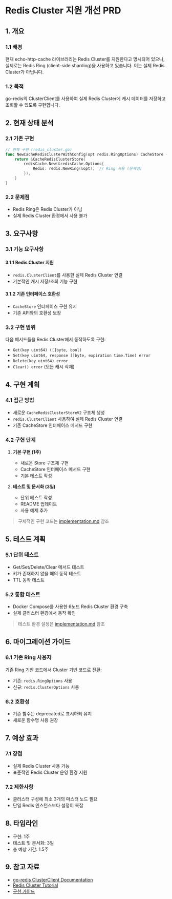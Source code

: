 # Redis Cluster 지원 개선 PRD

## 1. 개요

### 1.1 배경
현재 echo-http-cache 라이브러리는 Redis Cluster를 지원한다고 명시되어 있으나, 실제로는 Redis Ring (client-side sharding)을 사용하고 있습니다. 이는 실제 Redis Cluster가 아닙니다.

### 1.2 목적
go-redis의 ClusterClient를 사용하여 실제 Redis Cluster에 캐시 데이터를 저장하고 조회할 수 있도록 구현합니다.

## 2. 현재 상태 분석

### 2.1 기존 구현
```go
// 현재 구현 (redis_cluster.go)
func NewCacheRedisClusterWithConfig(opt redis.RingOptions) CacheStore {
    return &CacheRedisClusterStore{
        redisCache.New(&redisCache.Options{
            Redis: redis.NewRing(&opt),  // Ring 사용 (문제점)
        }),
    }
}
```

### 2.2 문제점
- Redis Ring은 Redis Cluster가 아님
- 실제 Redis Cluster 환경에서 사용 불가

## 3. 요구사항

### 3.1 기능 요구사항

#### 3.1.1 Redis Cluster 지원
- `redis.ClusterClient`를 사용한 실제 Redis Cluster 연결
- 기본적인 캐시 저장/조회 기능 구현

#### 3.1.2 기존 인터페이스 호환성
- `CacheStore` 인터페이스 구현 유지
- 기존 API와의 호환성 보장

### 3.2 구현 범위
다음 메서드들을 Redis Cluster에서 동작하도록 구현:
- `Get(key uint64) ([]byte, bool)`
- `Set(key uint64, response []byte, expiration time.Time) error`
- `Delete(key uint64) error`
- `Clear() error` (모든 캐시 삭제)

## 4. 구현 계획

### 4.1 접근 방법
- 새로운 `CacheRedisClusterStoreV2` 구조체 생성
- `redis.ClusterClient` 사용하여 실제 Redis Cluster 연결
- 기존 CacheStore 인터페이스 메서드 구현

### 4.2 구현 단계

1. **기본 구현 (1주)**
   - 새로운 Store 구조체 구현
   - CacheStore 인터페이스 메서드 구현
   - 기본 테스트 작성

2. **테스트 및 문서화 (3일)**
   - 단위 테스트 작성
   - README 업데이트
   - 사용 예제 추가

> 구체적인 구현 코드는 [implementation.md](./implementation.md) 참조

## 5. 테스트 계획

### 5.1 단위 테스트
- Get/Set/Delete/Clear 메서드 테스트
- 키가 존재하지 않을 때의 동작 테스트
- TTL 동작 테스트

### 5.2 통합 테스트
- Docker Compose를 사용한 6노드 Redis Cluster 환경 구축
- 실제 클러스터 환경에서 동작 확인

> 테스트 환경 설정은 [implementation.md](./implementation.md#5-docker-compose-테스트-환경) 참조

## 6. 마이그레이션 가이드

### 6.1 기존 Ring 사용자
기존 Ring 기반 코드에서 Cluster 기반 코드로 전환:
- 기존: `redis.RingOptions` 사용
- 신규: `redis.ClusterOptions` 사용

### 6.2 호환성
- 기존 함수는 deprecated로 표시하되 유지
- 새로운 함수명 사용 권장

## 7. 예상 효과

### 7.1 장점
- 실제 Redis Cluster 사용 가능
- 표준적인 Redis Cluster 운영 환경 지원

### 7.2 제한사항
- 클러스터 구성에 최소 3개의 마스터 노드 필요
- 단일 Redis 인스턴스보다 설정이 복잡

## 8. 타임라인

- 구현: 1주
- 테스트 및 문서화: 3일
- 총 예상 기간: 1.5주

## 9. 참고 자료

- [go-redis ClusterClient Documentation](https://pkg.go.dev/github.com/redis/go-redis/v9#ClusterClient)
- [Redis Cluster Tutorial](https://redis.io/topics/cluster-tutorial)
- [구현 가이드](./implementation.md)

